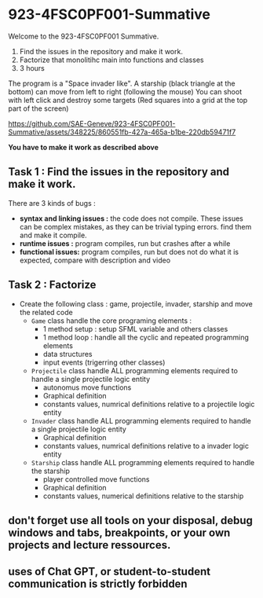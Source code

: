 # 923-4FSC0PF001-Summative

Welcome to the 923-4FSC0PF001 Summative.

1. Find the issues in the repository and make it work.
2. Factorize that monolitihc main into functions and classes
3. 3 hours

The program is a "Space invader like".
A starship (black triangle at the bottom) can move from left to right (following the mouse)
You can shoot with left click and destroy some targets (Red squares into a grid at the top part of the screen)

https://github.com/SAE-Geneve/923-4FSC0PF001-Summative/assets/348225/860551fb-427a-465a-b1be-220db59471f7

**You have to make it work as described above**

## Task 1 : Find the issues in the repository and make it work.
There are 3 kinds of bugs :
* **syntax and linking issues :** the code does not compile. These issues can be complex mistakes, as they can be trivial typing errors. find them and make it compile.
* **runtime issues :** program compiles, run but crashes after a while
* **functional issues:** program compiles, run but does not do what it is expected, compare with description and video

## Task 2 : Factorize
* Create the following class : game, projectile, invader, starship and move the related code
  * ``Game`` class handle the core programing elements :
    * 1 method setup : setup SFML variable and others classes
    * 1 method loop : handle all the cyclic and repeated programming elements
    * data structures
    * input events (trigerring other classes)
  * ``Projectile`` class handle ALL programming elements required to handle a single projectile logic entity
    * autonomus move functions
    * Graphical definition
    * constants values, numrical definitions relative to a projectile logic entity
  * ``Invader`` class handle ALL programming elements required to handle a single projectile logic entity
    * Graphical definition
    * constants values, numrical definitions relative to a invader logic entity
  * ``Starship`` class handle ALL programming elements required to handle the starship
    * player controlled move functions
    * Graphical definition
    * constants values, numerical definitions relative to the starship

## don't forget use all tools on your disposal, debug windows and tabs, breakpoints, or your own projects and lecture ressources.
## uses of Chat GPT, or student-to-student communication is strictly forbidden 

